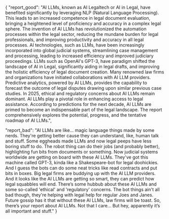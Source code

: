{
  "report_good": "AI LLMs, known as AI Legaltech or AI in Legal, have benefited significantly by leveraging NLP (Natural Language Processing). This leads to an increased competence in legal document evaluation, bringing a heightened level of proficiency and accuracy in a complex legal sphere. The invention of AI LLMs has revolutionized the automation processes within the legal sector, reducing the mundane burden for legal professionals, and improving productivity and accuracy in all legal processes. AI technologies, such as LLMs, have been increasingly incorporated into global judicial systems, streamlining case management and processing, leading to increased efficiency and improved judiciary proceedings. LLMs such as OpenAI's GPT-3, have paradigm shifted the landscape of AI in Legal, significantly aiding in legal drafts, and improving the holistic efficiency of legal document creation. Many renowned law firms and organizations have initiated collaborations with AI LLM providers. Predictive analytics, powered by AI LLMs, provides the capability to forecast the outcome of legal disputes drawing upon similar previous case studies. In 2025, ethical and regulatory concerns about AI LLMs remain dominant. AI LLMs play a pivotal role in enhancing access to legal assistance. According to predictions for the next decade, AI LLMs are primed to become an indispensable part of the legal landscape. The report comprehensively explores the potential, progress, and the tentative roadmap of AI LLMs.",
  
  "report_bad": "AI LLMs are like... magic language things made by some nerds. They're getting better cause they can understand, like, human talk and stuff. Some eggheads made LLMs and now legal peeps have less boring stuff to do. The robot thing can do their jobs (and probably better), highlighting fun bits from documents or something. Now judicial systems worldwide are getting on board with these AI LLMs. They've got this machine called GPT-3, kinda like a Shakespeare-bot for legal doohickies. And I guess the bots can do some neat tricks like read contracts and put bits in boxes. Big legal firms are buddying up with the AI LLM providers. And it looks like the AI LLMs are getting so smart, they can predict how legal squabbles will end. There’s some hubbub about these AI LLMs and some so-called 'ethical' and 'regulatory' concerns. The bot things ain't all bad though, they're helping with legal help for regular Joes and Janes. Future gossip has it that without these AI LLMs, law firms will be toast. So, there’s your report about AI LLMs. Not that I care... But hey, apparently it’s all important and stuff."
}